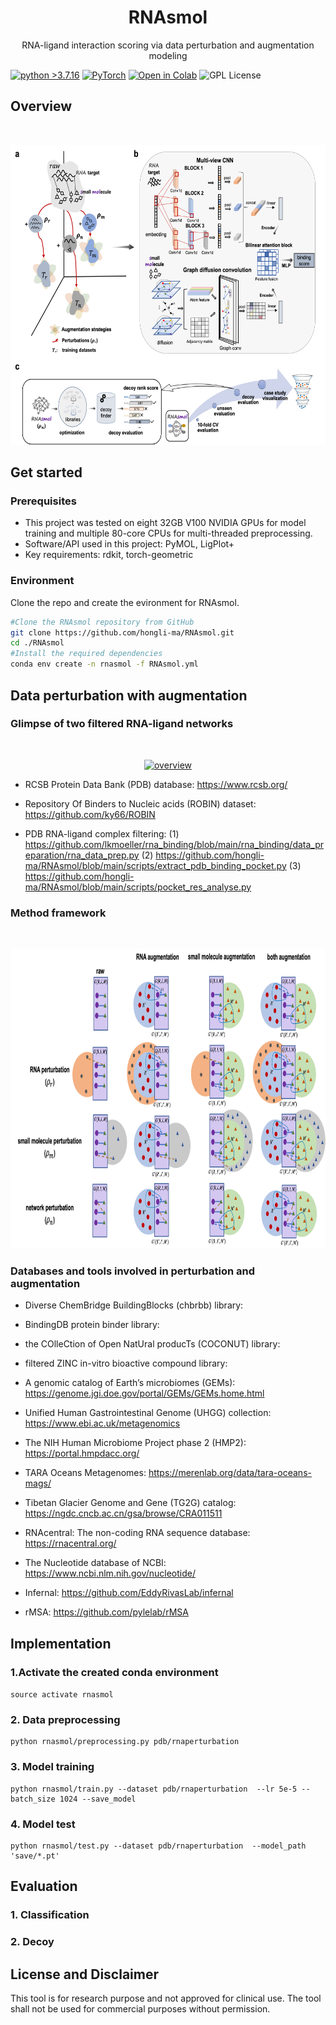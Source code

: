 


<h1 align="center">RNAsmol</h1>
  <p align="center">
    RNA-ligand interaction scoring via data perturbation and augmentation modeling
  </p>
</p>


[![python
\>3.7.16](https://img.shields.io/badge/python-3.7.16-brightgreen)](https://www.python.org/) [![PyTorch](https://img.shields.io/badge/PyTorch-1.7.1-red)](https://pytorch.org/) [![Open in Colab](https://img.shields.io/badge/Open%20in-Colab-ffeb3b?logo=googlecolab&logoColor=black)](https://colab.research.google.com/drive/1c-xyz...) ![GPL License](https://img.shields.io/badge/License-GPL_3.0-blue.svg)


## Overview

<br />
<p align="center">
  <a href="https://github.com/hongli-ma/RNAsmol">
    <img src="_plot/overview.png" alt="overview" width="800" height="480">
  </a>

## Get started

### Prerequisites

* This project was tested on eight 32GB V100 NVIDIA GPUs for model training and multiple 80-core CPUs for multi-threaded preprocessing.
* Software/API used in this project: PyMOL, LigPlot+
* Key requirements: rdkit, torch-geometric

### Environment

Clone the repo and create the evironment for RNAsmol.

``` bash
#Clone the RNAsmol repository from GitHub
git clone https://github.com/hongli-ma/RNAsmol.git
cd ./RNAsmol
#Install the required dependencies
conda env create -n rnasmol -f RNAsmol.yml
```

## Data perturbation with augmentation

### Glimpse of two filtered RNA-ligand networks

<br />
<p align="center">
  <a href="https://github.com/hongli-ma/RNAsmol">
    <img src="_plot/filtered_network.png" alt="overview" width="600" height="480">
  </a>

* RCSB Protein Data Bank (PDB) database: https://www.rcsb.org/
* Repository Of Binders to Nucleic acids (ROBIN) dataset: https://github.com/ky66/ROBIN
  
* PDB RNA-ligand complex filtering:
  (1) https://github.com/lkmoeller/rna_binding/blob/main/rna_binding/data_preparation/rna_data_prep.py
  (2) https://github.com/hongli-ma/RNAsmol/blob/main/scripts/extract_pdb_binding_pocket.py
  (3) https://github.com/hongli-ma/RNAsmol/blob/main/scripts/pocket_res_analyse.py

### Method framework

<br />
<p align="center">
  <a href="https://github.com/hongli-ma/RNAsmol">
    <img src="_plot/method_framework.png" alt="overview" width="1000" height="480">
  </a>

### Databases and tools involved in perturbation and augmentation

* Diverse ChemBridge BuildingBlocks (chbrbb) library:  
* BindingDB protein binder library:
* the COlleCtion of Open NatUral producTs (COCONUT) library:
* filtered ZINC in-vitro bioactive compound library: 

* A genomic catalog of Earth’s microbiomes (GEMs): https://genome.jgi.doe.gov/portal/GEMs/GEMs.home.html
* Unified Human Gastrointestinal Genome (UHGG) collection: https://www.ebi.ac.uk/metagenomics
* The NIH Human Microbiome Project phase 2 (HMP2): https://portal.hmpdacc.org/ 
* TARA Oceans Metagenomes: https://merenlab.org/data/tara-oceans-mags/
* Tibetan Glacier Genome and Gene (TG2G) catalog: https://ngdc.cncb.ac.cn/gsa/browse/CRA011511
* RNAcentral: The non-coding RNA sequence database: https://rnacentral.org/
* The Nucleotide database of NCBI: https://www.ncbi.nlm.nih.gov/nucleotide/

* Infernal: https://github.com/EddyRivasLab/infernal 
* rMSA: https://github.com/pylelab/rMSA



## Implementation

### 1.Activate the created conda environment

`source activate rnasmol`

### 2. Data preprocessing

```         
python rnasmol/preprocessing.py pdb/rnaperturbation  
```

### 3. Model training

```         
python rnasmol/train.py --dataset pdb/rnaperturbation  --lr 5e-5 --batch_size 1024 --save_model
```

### 4. Model test

``` text
python rnasmol/test.py --dataset pdb/rnaperturbation  --model_path 'save/*.pt'
```

## Evaluation

### 1. Classification

### 2. Decoy


## License and Disclaimer

This tool is for research purpose and not approved for clinical use. The tool shall not be used for commercial purposes without permission.
